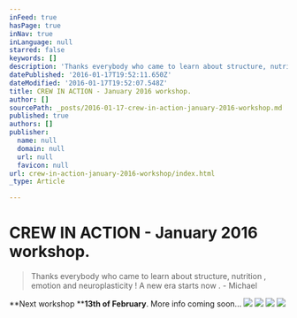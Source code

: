 ```yaml
---
inFeed: true
hasPage: true
inNav: true
inLanguage: null
starred: false
keywords: []
description: 'Thanks everybody who came to learn about structure, nutrition , emotion and neuroplasticity ! A new era starts now . - Michael'
datePublished: '2016-01-17T19:52:11.650Z'
dateModified: '2016-01-17T19:52:07.548Z'
title: CREW IN ACTION - January 2016 workshop.
author: []
sourcePath: _posts/2016-01-17-crew-in-action-january-2016-workshop.md
published: true
authors: []
publisher:
  name: null
  domain: null
  url: null
  favicon: null
url: crew-in-action-january-2016-workshop/index.html
_type: Article

---
```

# CREW IN ACTION - January 2016 workshop.

> Thanks everybody who came to learn about structure, nutrition , emotion and neuroplasticity ! A new era starts now . - Michael

**Next workshop ****13th of February**. More info coming soon...
![](https://s3-us-west-2.amazonaws.com/the-grid-img/p/a2a06da0f09e96b6e85e7372da361e5cb26f67a4.jpg)
![](https://the-grid-user-content.s3-us-west-2.amazonaws.com/265449be-1685-4379-b3b9-07655fbc1242.jpg)
![](https://the-grid-user-content.s3-us-west-2.amazonaws.com/e258aaaf-30b1-4b31-b9aa-b2a6c5e8ac73.jpg)
![](https://the-grid-user-content.s3-us-west-2.amazonaws.com/128fc48c-b357-44d2-8af5-aef4c7ca7a06.jpg)